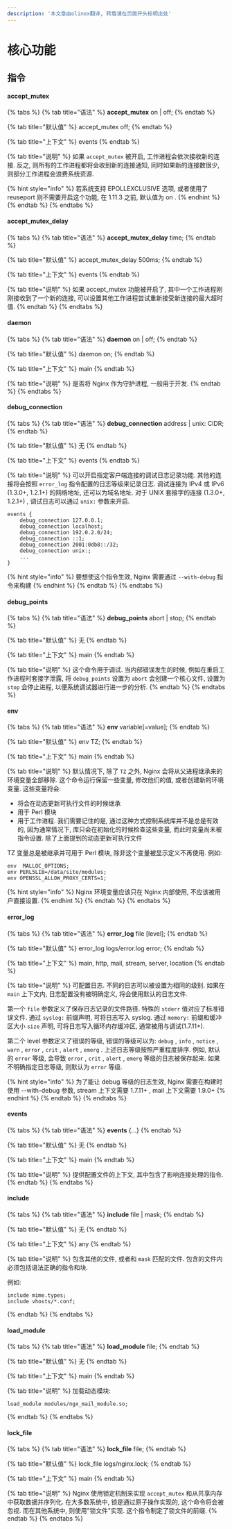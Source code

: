 ```yaml
---
description: '本文章由olinex翻译, 转载请在页面开头标明出处'
---
```


# 核心功能

## 指令

#### accept\_mutex

{% tabs %}
{% tab title="语法" %}
**accept\_mutex** on \| off;
{% endtab %}

{% tab title="默认值" %}
accept\_mutex off;
{% endtab %}

{% tab title="上下文" %}
events
{% endtab %}

{% tab title="说明" %}
如果 `accept_mutex` 被开启, 工作进程会依次接收新的连接. 反之, 则所有的工作进程都将会收到新的连接通知, 同时如果新的连接数很少, 则部分工作进程会浪费系统资源.

{% hint style="info" %}
若系统支持 EPOLLEXCLUSIVE 选项, 或者使用了 reuseport 则不需要开启这个功能, 在 1.11.3 之前, 默认值为 on .
{% endhint %}
{% endtab %}
{% endtabs %}

#### accept\_mutex\_delay

{% tabs %}
{% tab title="语法" %}
**accept\_mutex\_delay** time;
{% endtab %}

{% tab title="默认值" %}
accept\_mutex\_delay 500ms;
{% endtab %}

{% tab title="上下文" %}
events
{% endtab %}

{% tab title="说明" %}
如果 accept\_mutex 功能被开启了, 其中一个工作进程刚刚接收到了一个新的连接, 可以设置其他工作进程尝试重新接受新连接的最大超时值.
{% endtab %}
{% endtabs %}

#### daemon

{% tabs %}
{% tab title="语法" %}
**daemon** on \| off;
{% endtab %}

{% tab title="默认值" %}
daemon on;
{% endtab %}

{% tab title="上下文" %}
main
{% endtab %}

{% tab title="说明" %}
是否将 Nginx 作为守护进程, 一般用于开发.
{% endtab %}
{% endtabs %}

#### debug\_connection

{% tabs %}
{% tab title="语法" %}
**debug\_connection** address \| unix: CIDR;
{% endtab %}

{% tab title="默认值" %}
无
{% endtab %}

{% tab title="上下文" %}
events
{% endtab %}

{% tab title="说明" %}
可以开启指定客户端连接的调试日志记录功能. 其他的连接将会按照 `error_log` 指令配置的日志等级来记录日志. 调试连接为 IPv4 或 IPv6 \(1.3.0+, 1.2.1+\) 的网络地址, 还可以为域名地址. 对于 UNIX 套接字的连接 \(1.3.0+, 1.2.1+\) , 调试日志可以通过 `unix:` 参数来开启.

```text
events {
    debug_connection 127.0.0.1;
    debug_connection localhost;
    debug_connection 192.0.2.0/24;
    debug_connection ::1;
    debug_connection 2001:0db8::/32;
    debug_connection unix:;
    ...
}
```

{% hint style="info" %}
要想使这个指令生效, Nginx 需要通过 `--with-debug` 指令来构建
{% endhint %}
{% endtab %}
{% endtabs %}

#### debug\_points

{% tabs %}
{% tab title="语法" %}
**debug\_points** abort \| stop;
{% endtab %}

{% tab title="默认值" %}
无
{% endtab %}

{% tab title="上下文" %}
main
{% endtab %}

{% tab title="说明" %}
这个命令用于调试. 当内部错误发生的时候, 例如在重启工作进程时套接字泄露, 将 `debug_points` 设置为 `abort` 会创建一个核心文件, 设置为 `stop` 会停止进程, 以便系统调试器进行进一步的分析.
{% endtab %}
{% endtabs %}

#### env

{% tabs %}
{% tab title="语法" %}
**env** variable\[=value\];
{% endtab %}

{% tab title="默认值" %}
env TZ;
{% endtab %}

{% tab title="上下文" %}
main
{% endtab %}

{% tab title="说明" %}
默认情况下, 除了 `TZ` 之外, Nginx 会将从父进程继承来的环境变量全部移除. 这个命令运行保留一些变量, 修改他们的值, 或者创建新的环境变量. 这些变量将会:

* 将会在动态更新可执行文件的时候继承
* 用于 Perl 模块
* 用于工作进程. 我们需要记住的是, 通过这种方式控制系统库并不是总是有效的, 因为通常情况下, 库只会在初始化的时候检查这些变量, 而此时变量尚未被指令设置. 除了上面提到的动态更新可执行文件

TZ 变量总是被继承并可用于 Perl 模块, 除非这个变量被显示定义不再使用. 例如:

```text
env  MALLOC_OPTIONS;
env PERL5LIB=/data/site/modules;
env OPENSSL_ALLOW_PROXY_CERTS=1;
```

{% hint style="info" %}
Nginx 环境变量应该只在 Nginx 内部使用, 不应该被用户直接设置.
{% endhint %}
{% endtab %}
{% endtabs %}

#### error\_log

{% tabs %}
{% tab title="语法" %}
**error\_log** file \[level\];
{% endtab %}

{% tab title="默认值" %}
error\_log logs/error.log error;
{% endtab %}

{% tab title="上下文" %}
main, http, mail, stream, server, location
{% endtab %}

{% tab title="说明" %}
可配置日志. 不同的日志可以被设置为相同的级别. 如果在 `main` 上下文内, 日志配置没有被明确定义, 将会使用默认的日志文件.

第一个 `file` 参数定义了保存日志记录的文件路径. 特殊的 `stderr` 值对应了标准错误文件. 通过 `syslog:` 前缀声明, 可将日志写入 syslog. 通过 `memory:` 前缀和缓冲区大小 `size` 声明, 可将日志写入循环内存缓冲区, 通常被用与调试\(1.7.11+\).

第二个 level 参数定义了错误的等级, 错误的等级可以为: `debug` , `info` , `notice` , `warn` , `error` , `crit` , `alert` , `emerg` . 上述日志等级按照严重程度排序. 例如, 默认的 `error` 等级, 会导致 `error` , `crit` , `alert` , `emerg` 等级的日志被保存起来. 如果不明确指定日志等级, 则默认为 `error` 等级.

{% hint style="info" %}
为了能让 debug 等级的日志生效, Nginx 需要在构建时使用 --with-debug 参数, stream 上下文需要 1.7.11+ , mail 上下文需要 1.9.0+
{% endhint %}
{% endtab %}
{% endtabs %}

#### events

{% tabs %}
{% tab title="语法" %}
**events** {...}
{% endtab %}

{% tab title="默认值" %}
无
{% endtab %}

{% tab title="上下文" %}
main
{% endtab %}

{% tab title="说明" %}
提供配置文件的上下文, 其中包含了影响连接处理的指令.
{% endtab %}
{% endtabs %}

#### include

{% tabs %}
{% tab title="语法" %}
**include** file \| mask;
{% endtab %}

{% tab title="默认值" %}
无
{% endtab %}

{% tab title="上下文" %}
any
{% endtab %}

{% tab title="说明" %}
包含其他的文件, 或者和 `mask` 匹配的文件. 包含的文件内必须包括语法正确的指令和块.

例如:

```text
include mime.types;
include vhosts/*.conf;
```
{% endtab %}
{% endtabs %}

#### load\_module

{% tabs %}
{% tab title="语法" %}
**load\_module** file;
{% endtab %}

{% tab title="默认值" %}
无
{% endtab %}

{% tab title="上下文" %}
main
{% endtab %}

{% tab title="说明" %}
加载动态模块:

```text
load_module modules/ngx_mail_module.so;
```
{% endtab %}
{% endtabs %}

#### lock\_file

{% tabs %}
{% tab title="语法" %}
**lock\_file** file;
{% endtab %}

{% tab title="默认值" %}
lock\_file logs/nginx.lock;
{% endtab %}

{% tab title="上下文" %}
main
{% endtab %}

{% tab title="说明" %}
Nginx 使用锁定机制来实现 `accept_mutex` 和从共享内存中获取数据并序列化. 在大多数系统中, 锁是通过原子操作实现的, 这个命令将会被忽视. 而在其他系统中, 则使用"锁文件"实现. 这个指令制定了锁文件的前缀.
{% endtab %}
{% endtabs %}


